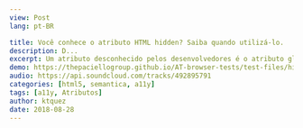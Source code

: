 ```yaml
---
view: Post
lang: pt-BR

title: Você conhece o atributo HTML hidden? Saiba quando utilizá-lo.
description: D...
excerpt: Um atributo desconhecido pelos desenvolvedores é o atributo global do HTML chamado `hidden`, nesse post vamos abordar quando utilizá-lo da melhor maneira.
demo: https://thepaciellogroup.github.io/AT-browser-tests/test-files/hidden-att.html
audio: https://api.soundcloud.com/tracks/492895791
categories: [html5, semantica, a11y]
tags: [a11y, Atributos]
author: ktquez
date: 2018-08-28
---
```

